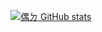 [![偶ㄉ GitHub stats](https://github-readme-stats.vercel.app/api?username=ncchen99&theme=material-palenight&show_icons=true)](https://github.com/ncchen99)
